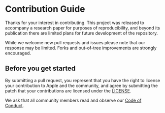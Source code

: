 # Contribution Guide

Thanks for your interest in contributing. This project was released to accompany a research paper for purposes of reproducibility, and beyond its publication there are limited plans for future development of the repository.

While we welcome new pull requests and issues please note that our response may be limited. Forks and out-of-tree improvements are strongly encouraged.

## Before you get started

By submitting a pull request, you represent that you have the right to license your contribution to Apple and the community,
and agree by submitting the patch that your contributions are licensed under the [LICENSE](LICENSE).

We ask that all community members read and observe our [Code of Conduct](CODE_OF_CONDUCT.md).
